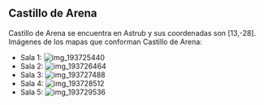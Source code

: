 ## Castillo de Arena
Castillo de Arena se encuentra en Astrub y sus coordenadas son [13,-28].
Imágenes de los mapas que conforman Castillo de Arena:
- Sala 1: ![img_193725440](https://media.discordapp.net/attachments/1115311447145193482/1115344799113953310/193725440.jpg)
- Sala 2: ![img_193726464](https://media.discordapp.net/attachments/1115311447145193482/1115344800749715456/193726464.jpg)
- Sala 3: ![img_193727488](https://media.discordapp.net/attachments/1115311447145193482/1115344802398089327/193727488.jpg)
- Sala 4: ![img_193728512](https://media.discordapp.net/attachments/1115311447145193482/1115344806793724014/193728512.jpg)
- Sala 5: ![img_193729536](https://media.discordapp.net/attachments/1115311447145193482/1115344808236568647/193729536.jpg)